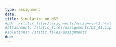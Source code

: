 ```yaml
---
type: assignment
date: 
title: Simulation on NS2
#pdf: /static_files/assignments/Assignment1.html
#attachment: /static_files/assignments/DS_A1.zip
#solutions: /static_files/assignments
due: 
---
```

